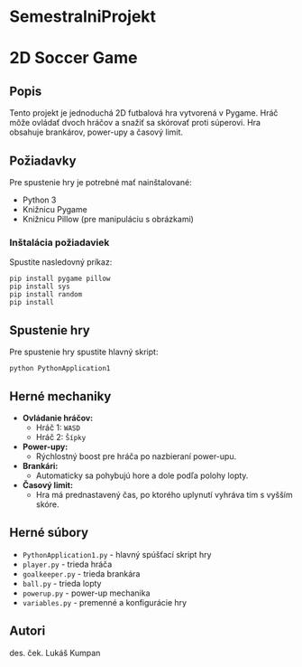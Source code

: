 # SemestralniProjekt

# 2D Soccer Game

## Popis
Tento projekt je jednoduchá 2D futbalová hra vytvorená v Pygame. Hráč môže ovládať dvoch hráčov a snažiť sa skórovať proti súperovi. Hra obsahuje brankárov, power-upy a časový limit.

## Požiadavky
Pre spustenie hry je potrebné mať nainštalované:
- Python 3
- Knižnicu Pygame
- Knižnicu Pillow (pre manipuláciu s obrázkami)

### Inštalácia požiadaviek
Spustite nasledovný príkaz:
```
pip install pygame pillow
pip install sys
pip install random
pip install
```

## Spustenie hry
Pre spustenie hry spustite hlavný skript:
```
python PythonApplication1
```

## Herné mechaniky
- **Ovládanie hráčov:**
  - Hráč 1: `WASD`
  - Hráč 2: `Šípky`
- **Power-upy:**
  - Rýchlostný boost pre hráča po nazbieraní power-upu.
- **Brankári:**
  - Automaticky sa pohybujú hore a dole podľa polohy lopty.
- **Časový limit:**
  - Hra má prednastavený čas, po ktorého uplynutí vyhráva tím s vyšším skóre.

## Herné súbory
- `PythonApplication1.py` - hlavný spúšťací skript hry
- `player.py` - trieda hráča
- `goalkeeper.py` - trieda brankára
- `ball.py` - trieda lopty
- `powerup.py` - power-up mechanika
- `variables.py` - premenné a konfigurácie hry

## Autori
des. ček. Lukáš Kumpan
